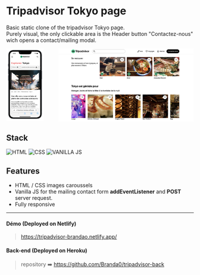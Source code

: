 # Tripadvisor Tokyo page

Basic static clone of the tripadvisor Tokyo page.  
Purely visual, the only clickable area is the Header button "Contactez-nous" wich opens a contact/mailing modal.

<img src="/assets/readme/mobile.jpg" alt="mobile-screenshot" width="20%" /><img style="float: right;" src="/assets/readme/laptop2.png" alt="laptop-screenshot-1" width="72%" />

## Stack

![HTML](https://img.shields.io/badge/HTML-E34F26?style=for-the-badge&logo=html5&logoColor=white)
![CSS](https://img.shields.io/badge/CSS-1572B6?style=for-the-badge&logo=css3&logoColor=white)
![VANILLA JS](https://img.shields.io/badge/VANILLA_JS-F7DF1E?style=for-the-badge&logo=javascript&logoColor=black)

## Features

- HTML / CSS images caroussels
- Vanilla JS for the mailing contact form **addEventListener** and **POST** server request.
- Fully responsive

---

#### Démo (Deployed on Netlify)

> https://tripadvisor-brandao.netlify.app/

#### Back-end (Deployed on Heroku)

> repository ➡️ https://github.com/Branda0/tripadvisor-back

